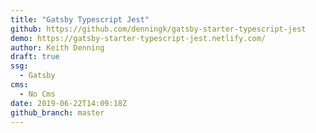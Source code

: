 ```yaml
---
title: "Gatsby Typescript Jest"
github: https://github.com/denningk/gatsby-starter-typescript-jest
demo: https://gatsby-starter-typescript-jest.netlify.com/
author: Keith Denning
draft: true
ssg:
  - Gatsby
cms:
  - No Cms
date: 2019-06-22T14:09:18Z
github_branch: master
---
```

